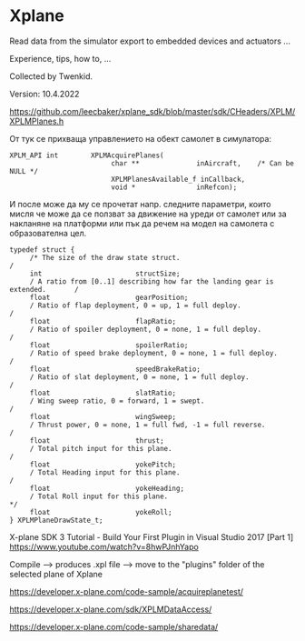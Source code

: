 # Xplane

Read data from the simulator export to embedded devices and actuators ...

Experience, tips, how to, ... 

Collected by Twenkid.

Version: 10.4.2022


https://github.com/leecbaker/xplane_sdk/blob/master/sdk/CHeaders/XPLM/XPLMPlanes.h

От тук се прихваща управлението на обект самолет в симулатора:

```
XPLM_API int        XPLMAcquirePlanes(
                         char **              inAircraft,    /* Can be NULL */
                         XPLMPlanesAvailable_f inCallback,    
                         void *               inRefcon);    
```

И после може да му се прочетат напр. следните параметри, които мисля че може да се ползват за движение на уреди от самолет или за накланяне на платформи или пък да речем на модел на самолета с образователна цел.


```
typedef struct {
     /* The size of the draw state struct.                                         /
     int                       structSize;
     / A ratio from [0..1] describing how far the landing gear is extended.       /
     float                     gearPosition;
     / Ratio of flap deployment, 0 = up, 1 = full deploy.                         /
     float                     flapRatio;
     / Ratio of spoiler deployment, 0 = none, 1 = full deploy.                    /
     float                     spoilerRatio;
     / Ratio of speed brake deployment, 0 = none, 1 = full deploy.                /
     float                     speedBrakeRatio;
     / Ratio of slat deployment, 0 = none, 1 = full deploy.                       /
     float                     slatRatio;
     / Wing sweep ratio, 0 = forward, 1 = swept.                                  /
     float                     wingSweep;
     / Thrust power, 0 = none, 1 = full fwd, -1 = full reverse.                   /
     float                     thrust;
     / Total pitch input for this plane.                                          /
     float                     yokePitch;
     / Total Heading input for this plane.                                        /
     float                     yokeHeading;
     / Total Roll input for this plane.                                           */
     float                     yokeRoll;
} XPLMPlaneDrawState_t;
```

X-plane SDK 3 Tutorial - Build Your First Plugin in Visual Studio 2017 [Part 1]
https://www.youtube.com/watch?v=8hwPJnhYapo

Compile --> produces .xpl file --> move to the "plugins" folder of the selected plane of Xplane


https://developer.x-plane.com/code-sample/acquireplanetest/

https://developer.x-plane.com/sdk/XPLMDataAccess/

https://developer.x-plane.com/code-sample/sharedata/
